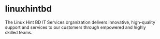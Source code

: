 # linuxhintbd
The Linux Hint BD IT Services organization delivers innovative, high-quality support and services to our customers through empowered and highly skilled teams.
